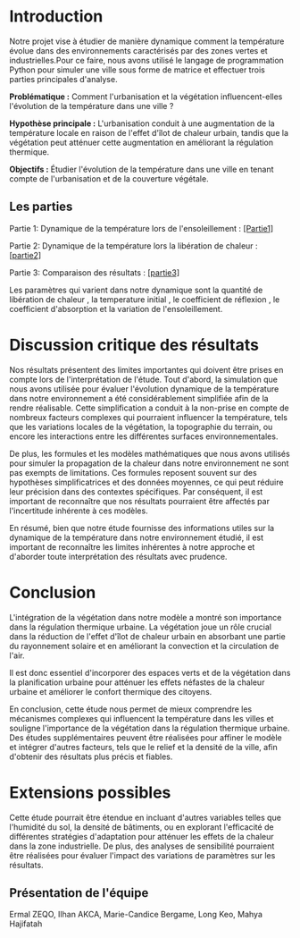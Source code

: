 # Introduction 

Notre projet vise à étudier de manière dynamique comment la température évolue dans des environnements caractérisés par des zones vertes et industrielles.Pour ce faire, nous avons utilisé le langage de programmation Python pour simuler une ville sous forme de matrice et effectuer trois parties principales d'analyse.

**Problématique :** Comment l'urbanisation et la végétation influencent-elles l'évolution de la température dans une ville ?

**Hypothèse principale :** L'urbanisation conduit à une augmentation de la température locale en raison de l'effet d'îlot de chaleur urbain, tandis que la végétation peut atténuer cette augmentation en améliorant la régulation thermique.

**Objectifs :** Étudier l'évolution de la température dans une ville en tenant compte de l'urbanisation et de la couverture végétale.

## Les parties
Partie 1: Dynamique de la température lors de l'ensoleillement :
<a href="Partie1.html"> [Partie1] </a>

Partie 2: Dynamique de la température lors la libération de chaleur :
<a href="Partie2.html"> [partie2] </a>

Partie 3: Comparaison des résultats :
<a href="Partie3.html"> [partie3] </a>

Les paramètres qui varient dans notre dynamique sont la quantité de libération de chaleur , la temperature initial , le coefficient de réflexion , le coefficient d'absorption et la variation de l'ensoleillement.

# Discussion critique des résultats
Nos résultats présentent des limites importantes qui doivent être prises en compte lors de l'interprétation de l'étude. Tout d'abord, la simulation que nous avons utilisée pour évaluer l'évolution dynamique de la température dans notre environnement a été considérablement simplifiée afin de la rendre réalisable. Cette simplification a conduit à la non-prise en compte de nombreux facteurs complexes qui pourraient influencer la température, tels que les variations locales de la végétation, la topographie du terrain, ou encore les interactions entre les différentes surfaces environnementales.

De plus, les formules et les modèles mathématiques que nous avons utilisés pour simuler la propagation de la chaleur dans notre environnement ne sont pas exempts de limitations. Ces formules reposent souvent sur des hypothèses simplificatrices et des données moyennes, ce qui peut réduire leur précision dans des contextes spécifiques. Par conséquent, il est important de reconnaître que nos résultats pourraient être affectés par l'incertitude inhérente à ces modèles.

En résumé, bien que notre étude fournisse des informations utiles sur la dynamique de la température dans notre environnement étudié, il est important de reconnaître les limites inhérentes à notre approche et d'aborder toute interprétation des résultats avec prudence.
# Conclusion

L'intégration de la végétation dans notre modèle a montré son importance dans la régulation thermique urbaine. La végétation joue un rôle crucial dans la réduction de l'effet d'îlot de chaleur urbain en absorbant une partie du rayonnement solaire et en améliorant la convection et la circulation de l'air.

Il est donc essentiel d'incorporer des espaces verts et de la végétation dans la planification urbaine pour atténuer les effets néfastes de la chaleur urbaine et améliorer le confort thermique des citoyens.

En conclusion, cette étude nous permet de mieux comprendre les mécanismes complexes qui influencent la température dans les villes et souligne l'importance de la végétation dans la régulation thermique urbaine. Des études supplémentaires peuvent être réalisées pour affiner le modèle et intégrer d'autres facteurs, tels que le relief et la densité de la ville, afin d'obtenir des résultats plus précis et fiables.

# Extensions possibles  

Cette étude pourrait être étendue en incluant d'autres variables telles que l'humidité du sol, la densité de bâtiments, ou en explorant l'efficacité de différentes stratégies d'adaptation pour atténuer les effets de la chaleur dans la zone industrielle. De plus, des analyses de sensibilité pourraient être réalisées pour évaluer l'impact des variations de paramètres sur les résultats.

## Présentation de l'équipe

Ermal ZEQO, Ilhan AKCA, Marie-Candice Bergame, Long Keo, Mahya Hajifatah

